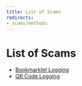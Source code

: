 ```yaml
---
title: List of Scams
redirects:
- scams/methods
---
```

# List of Scams
* [Bookmarklet Logging](./bookmarklet-logging)
* [QR Code Logging](./qr-code-logging)
